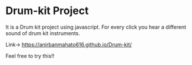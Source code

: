 # Drum-kit Project

It is a Drum kit project using javascript. For every click you hear a different sound of drum kit instruments.

Link-> https://anirbanmahato616.github.io/Drum-kit/

Feel free to try this!!

